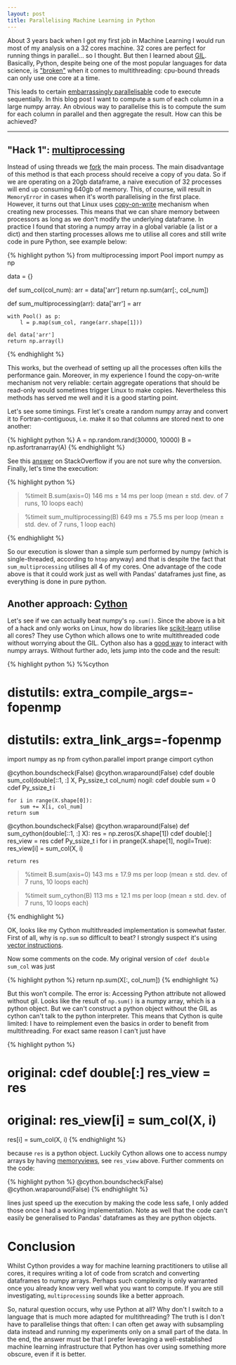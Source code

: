 ```yaml
---
layout: post
title: Parallelising Machine Learning in Python
---
```


About 3 years back when I got my first job in Machine Learning I would run most
of my analysis on a 32 cores machine. 32 cores are perfect for running things
in parallel... so I thought. But then I learned about [GIL]. Basically, Python,
despite being one of the most popular languages for data science, is ["broken"]
when it comes to multithreading: cpu-bound threads can only use one core at a
time.

This leads to certain [embarrassingly parallelisable][par] code to execute
sequentially. In this blog post I want to compute a sum of each column in a
large numpy array. An obvious way to parallelise this is to compute the sum for
each column in parallel and then aggregate the result. How can this be achieved?

------

## "Hack 1": [multiprocessing]

Instead of using threads we [fork] the main process. The main disadvantage of
this method is that each process should receive a copy of you data. So if we
are operating on a 20gb dataframe, a naive execution of 32 processes will end
up consuming 640gb of memory. This, of course, will result in `MemoryError` in
cases when it's worth parallelising in the first place. However, it turns out
that Linux uses [copy-on-write] mechanism when creating new processes. This
means that we can share memory between processors as long as we don't modify
the underlying dataframe. In practice I found that storing a numpy array in a
global variable (a list or a dict) and then starting processes allows me to
utilise all cores and still write code in pure Python, see example below:


{% highlight python %}
from multiprocessing import Pool
import numpy as np

data = {}

def sum_col(col_num):
    arr = data['arr']
    return np.sum(arr[:, col_num])

def sum_multiprocessing(arr):
    data['arr'] = arr

    with Pool() as p:
        l = p.map(sum_col, range(arr.shape[1]))

    del data['arr']
    return np.array(l)
{% endhighlight %}

This works, but the overhead of setting up all the processes often kills the
performance gain. Moreover, in my experience I found the copy-on-write
mechanism not very reliable: certain aggregate operations that should be
read-only would sometimes trigger Linux to make copies. Nevertheless this
methods has served me well and it is a good starting point.

Let's see some timings. First let's create a random numpy array and convert it
to Fortran-contiguous, i.e. make it so that columns are stored next to one
another:

{% highlight python %}
A = np.random.rand(30000, 10000)
B = np.asfortranarray(A)
{% endhighlight %}

See this [answer] on StackOverflow if you are not sure why the conversion. Finally, let's time the execution:

{% highlight python %}
> %timeit B.sum(axis=0)
146 ms ± 14 ms per loop (mean ± std. dev. of 7 runs, 10 loops each)

> %timeit sum_multiprocessing(B)
649 ms ± 75.5 ms per loop (mean ± std. dev. of 7 runs, 1 loop each)

{% endhighlight %}

So our execution is slower than a simple sum performed by numpy (which is
single-threaded, according to `htop` anyway) and that is despite the fact that
`sum_multiprocessing` utilises all 4 of my cores. One advantage of the code
above is that it could work just as well with Pandas' dataframes just fine, as
everything is done in pure python.

## Another approach: [Cython]

Let's see if we can actually beat numpy's `np.sum()`. Since the above is a bit
of a hack and only works on Linux, how do libraries like [scikit-learn] utilise
all cores? They use Cython which allows one to write multithreaded code without
worrying about the GIL. Cython also has a [good way] to interact with numpy
arrays. Without further ado, lets jump into the code and the result:

{% highlight python %}
%%cython
# distutils: extra_compile_args=-fopenmp
# distutils: extra_link_args=-fopenmp

import numpy as np
from cython.parallel import prange
cimport cython

@cython.boundscheck(False)
@cython.wraparound(False)
cdef double sum_col(double[::1, :] X, Py_ssize_t col_num) nogil:
    cdef double sum = 0
    cdef Py_ssize_t i

    for i in range(X.shape[0]):
        sum += X[i, col_num]
    return sum

@cython.boundscheck(False)
@cython.wraparound(False)
def sum_cython(double[::1, :] X):
    res = np.zeros(X.shape[1])
    cdef double[:] res_view = res
    cdef Py_ssize_t i
    for i in prange(X.shape[1], nogil=True):
        res_view[i] = sum_col(X, i)

    return res

> %timeit B.sum(axis=0)
143 ms ± 17.9 ms per loop (mean ± std. dev. of 7 runs, 10 loops each)

> %timeit sum_cython(B)
113 ms ± 12.1 ms per loop (mean ± std. dev. of 7 runs, 10 loops each)

{% endhighlight %}

OK, looks like my Cython multithreaded implementation is somewhat faster. First
of all, why is `np.sum` so difficult to beat? I strongly suspect it's using
[vector instructions].

Now some comments on the code. My original version of `cdef double sum_col` was just

{% highlight python %}
return np.sum(X[:, col_num])
{% endhighlight %}

But this won't compile. The error is: Accessing Python attribute not allowed
without gil. Looks like the result of `np.sum()` is a numpy array, which is a
python object. But we can't construct a python object without the GIL as
cython can't talk to the python interpreter. This means that Cython is quite
limited: I have to reimplement even the basics in order to benefit from
multithreading. For exact same reason I can't just have

{% highlight python %}
# original: cdef double[:] res_view = res
# original: res_view[i] = sum_col(X, i)
res[i] = sum_col(X, i)
{% endhighlight %}

because `res` is a python object. Luckily Cython allows one to access numpy
arrays by having [memoryviews], see `res_view` above. Further comments on the
code:

{% highlight python %}
@cython.boundscheck(False)
@cython.wraparound(False)
{% endhighlight %}

lines just speed up the execution by making the code less safe, I only added
those once I had a working implementation. Note as well that the code can't
easily be generalised to Pandas' dataframes as they are python objects.

# Conclusion

Whilst Cython provides a way for machine learning practitioners to utilise all
cores, it requires writing a lot of code from scratch and converting
dataframes to numpy arrays. Perhaps such complexity is only warranted once you
already know very well what you want to compute. If you are still
investigating, `multiprocessing` sounds like a better approach.

So, natural question occurs, why use Python at all? Why don't I switch to a
language that is much more adapted for multithreading? The truth is I don't
have to parallelise things that often: I can often get away with subsampling
data instead and running my experiments only on a small part of the data. In
the end, the answer must be that I prefer leveraging a well-established machine
learning infrastructure that Python has over using something more obscure, even
if it is better.


[GIL]: https://wiki.python.org/moin/GlobalInterpreterLock
["broken"]: https://www.youtube.com/watch?v=ph374fJqFPE
[par]: https://en.wikipedia.org/wiki/Embarrassingly_parallel
[fork]: https://en.wikipedia.org/wiki/Fork_(system_call)
[multiprocessing]: https://docs.python.org/3.4/library/multiprocessing.html
[copy-on-write]: https://en.wikipedia.org/wiki/Copy-on-write
[answer]: https://stackoverflow.com/questions/26998223/what-is-the-difference-between-contiguous-and-non-contiguous-arrays
[Cython]: https://cython.org/
[good way]: https://cython.readthedocs.io/en/latest/src/tutorial/numpy.html
[vector instructions]: https://en.wikipedia.org/wiki/Vector_processor
[memoryviews]: https://cython.readthedocs.io/en/latest/src/userguide/memoryviews.html
[scikit-learn]: http://scikit-learn.org
